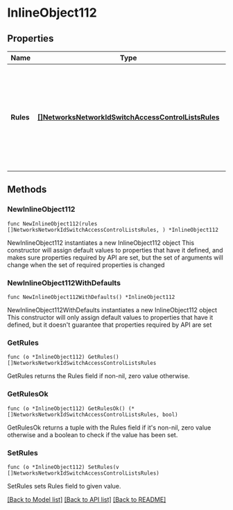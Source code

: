 # InlineObject112

## Properties

Name | Type | Description | Notes
------------ | ------------- | ------------- | -------------
**Rules** | [**[]NetworksNetworkIdSwitchAccessControlListsRules**](NetworksNetworkIdSwitchAccessControlListsRules.md) | An ordered array of the access control list rules (not including the default rule). An empty array will clear the rules. | 

## Methods

### NewInlineObject112

`func NewInlineObject112(rules []NetworksNetworkIdSwitchAccessControlListsRules, ) *InlineObject112`

NewInlineObject112 instantiates a new InlineObject112 object
This constructor will assign default values to properties that have it defined,
and makes sure properties required by API are set, but the set of arguments
will change when the set of required properties is changed

### NewInlineObject112WithDefaults

`func NewInlineObject112WithDefaults() *InlineObject112`

NewInlineObject112WithDefaults instantiates a new InlineObject112 object
This constructor will only assign default values to properties that have it defined,
but it doesn't guarantee that properties required by API are set

### GetRules

`func (o *InlineObject112) GetRules() []NetworksNetworkIdSwitchAccessControlListsRules`

GetRules returns the Rules field if non-nil, zero value otherwise.

### GetRulesOk

`func (o *InlineObject112) GetRulesOk() (*[]NetworksNetworkIdSwitchAccessControlListsRules, bool)`

GetRulesOk returns a tuple with the Rules field if it's non-nil, zero value otherwise
and a boolean to check if the value has been set.

### SetRules

`func (o *InlineObject112) SetRules(v []NetworksNetworkIdSwitchAccessControlListsRules)`

SetRules sets Rules field to given value.



[[Back to Model list]](../README.md#documentation-for-models) [[Back to API list]](../README.md#documentation-for-api-endpoints) [[Back to README]](../README.md)


